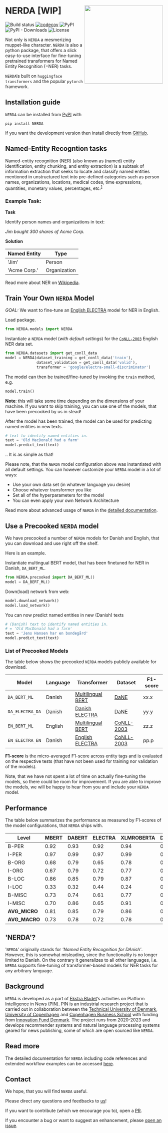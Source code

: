 # NERDA [**WIP**] <img src="https://raw.githubusercontent.com/ebanalyse/NERDA/main/logo.png" align="right" height=250/>

![Build status](https://github.com/ebanalyse/NERDA/workflows/build/badge.svg)
[![codecov](https://codecov.io/gh/ebanalyse/NERDA/branch/main/graph/badge.svg?token=OB6LGFQZYX)](https://codecov.io/gh/ebanalyse/NERDA)
![PyPI](https://img.shields.io/pypi/v/NERDA.svg)
![PyPI - Downloads](https://img.shields.io/pypi/dm/NERDA?color=green)
![License](https://img.shields.io/badge/license-MIT-blue.svg)

Not only is `NERDA` a mesmerizing muppet-like character. `NERDA` is also
a python package, that offers a slick easy-to-use interface for fine-tuning 
pretrained transformers for Named Entity Recognition
 (=NER) tasks. 

`NERDA`is built on `huggingface` `transformers` and the popular `pytorch`
 framework.

## Installation guide
`NERDA` can be installed from [PyPI](https://pypi.org/project/NERDA/) with 

```
pip install NERDA
```

If you want the development version then install directly from [GitHub](https://github.com/ebanalyse/NERDA).

## Named-Entity Recogntion tasks
Named-entity recognition (NER) (also known as (named) entity identification, 
entity chunking, and entity extraction) is a subtask of information extraction
that seeks to locate and classify named entities mentioned in unstructured 
text into pre-defined categories such as person names, organizations, locations, medical codes, time expressions, quantities, monetary values, percentages, etc.<sup>[1]</sup>

[1]: https://en.wikipedia.org/wiki/Named-entity_recognition

### Example Task:

**Task** 

Identify person names and organizations in text:

*Jim bought 300 shares of Acme Corp.*

**Solution**

| **Named Entity**   | **Type**              | 
|--------------------|-----------------------|
| 'Jim'              | Person                |
| 'Acme Corp.'       | Organization          |

Read more about NER on [Wikipedia](https://en.wikipedia.org/wiki/Named-entity_recognition).

## Train Your Own `NERDA` Model

*GOAL:* We want to fine-tune an [English ELECTRA](https://huggingface.co/google/electra-small-discriminator) model for NER in English.

Load package.

```python
from NERDA.models import NERDA
```

Instantiate a `NERDA` model (*with default settings*) for the 
[`CoNLL-2003`](https://www.clips.uantwerpen.be/conll2003/ner/) 
English NER data set.

```python
from NERDA.datasets import get_conll_data
model = NERDA(dataset_training = get_conll_data('train'),
              dataset_validation = get_conll_data('valid'),
              transformer = 'google/electra-small-discriminator')
```

The model can then be trained/fine-tuned by invoking the `train` method, e.g.

```python
model.train()
````

**Note**: this will take some time depending on the dimensions of your machine. 
If you want to skip training, you can use one of the models, that 
have been precooked by us in stead!

After the model has been trained, the model can be used for predicting 
named entities in new texts.

```python
# text to identify named entities in.
text = 'Old MacDonald had a farm'
model.predict_text(text)
```
.. It is as simple as that!

Please note, that the `NERDA` model configuration above was instantiated 
with all default settings. You can however customize your `NERDA` model
in a lot of ways:

- Use your own data set (in whatever language you desire)
- Choose whatever transformer you like
- Set all of the hyperparameters for the model
- You can even apply your own Network Architecture 

Read more about advanced usage of `NERDA` in the [detailed documentation](https://ebanalyse.github.io/NERDA/workflow).

## Use a Precooked `NERDA` model ##

We have precooked a number of `NERDA` models for Danish and English, that you can download 
and use right off the shelf. 

Here is an example.

Instantiate multingual BERT model, that has been finetuned for NER in Danish,
`DA_BERT_ML`.

```python
from NERDA.precooked import DA_BERT_ML()
model = DA_BERT_ML()
```

Down(load) network from web:

```python
model.download_network()
model.load_network()
```

You can now predict named entities in new (Danish) texts

```python
# (Danish) text to identify named entities in.
# = 'Old MacDonald had a farm'
text = 'Jens Hansen har en bondegård'
model.predict_text(text)
```

### List of Precooked Models

The table below shows the precooked `NERDA` models publicly available for download.

| **Model**       | **Language** | **Transformer**   | **Dataset** | **F1-score** |  
|-----------------|--------------|-------------------|---------|-----|
| `DA_BERT_ML`    | Danish       | [Multilingual BERT](https://huggingface.co/bert-base-multilingual-uncased) | [DaNE](https://github.com/alexandrainst/danlp/blob/master/docs/docs/datasets.md#dane) | xx.x  | 
`DA_ELECTRA_DA` | Danish       | [Danish ELECTRA](https://huggingface.co/Maltehb/-l-ctra-danish-electra-small-uncased) | [DaNE](https://github.com/alexandrainst/danlp/blob/master/docs/docs/datasets.md#dane) |yy.y             |
| `EN_BERT_ML`    | English      | [Multilingual BERT](https://huggingface.co/bert-base-multilingual-uncased)| [CoNLL-2003](https://www.clips.uantwerpen.be/conll2003/ner/) | zz.z              |
| `EN_ELECTRA_EN` | Danish       | [English ELECTRA](https://huggingface.co/google/electra-small-discriminator) | [CoNLL-2003](https://www.clips.uantwerpen.be/conll2003/ner/) | pp.p             |

**F1-score** is the micro-averaged F1-score across entity tags and is 
evaluated on the respective tests (that have not been used for training nor
validation of the models).

Note, that we have not spent a lot of time on actually fine-tuning the models,
so there could be room for improvement. If you are able to improve the models,
we will be happy to hear from you and include your `NERDA` model.

## Performance

The table below summarizes the performance as measured by F1-scores of the model
 configurations, that `NERDA` ships with. 

| **Level**     | **MBERT** | **DABERT** | **ELECTRA** | **XLMROBERTA** | **DISTILMBERT** |
|---------------|-----------|------------|-------------|----------------|-----------------|
| B-PER         | 0.92      | 0.93       | 0.92        | 0.94           | 0.89            |      
| I-PER         | 0.97      | 0.99       | 0.97        | 0.99           | 0.96            |   
| B-ORG         | 0.68      | 0.79       | 0.65        | 0.78           | 0.66            |     
| I-ORG         | 0.67      | 0.79       | 0.72        | 0.77           | 0.61            |   
| B-LOC         | 0.86      | 0.85       | 0.79        | 0.87           | 0.80            |     
| I-LOC         | 0.33      | 0.32       | 0.44        | 0.24           | 0.29            |     
| B-MISC        | 0.73      | 0.74       | 0.61        | 0.77           | 0.70            |     
| I-MISC        | 0.70      | 0.86       | 0.65        | 0.91           | 0.61            |   
| **AVG_MICRO** | 0.81      | 0.85       | 0.79        | 0.86           | 0.78            |      
| **AVG_MACRO** | 0.73      | 0.78       | 0.72        | 0.78           | 0.69            |

## 'NERDA'?
'`NERDA`' originally stands for *'Named Entity Recognition for DAnish'*. However, this
is somewhat misleading, since the functionality is no longer limited to Danish. 
On the contrary it generalizes to all other languages, i.e. `NERDA` supports 
fine-tuning of transformer-based models for NER tasks for any arbitrary 
language.

## Background
`NERDA` is developed as a part of [Ekstra Bladet](https://ekstrabladet.dk/)’s activities on Platform Intelligence in News (PIN). PIN is an industrial research project that is carried out in collaboration between the [Technical University of Denmark](https://www.dtu.dk/), [University of Copenhagen](https://www.ku.dk/) and [Copenhagen Business School](https://www.cbs.dk/) with funding from [Innovation Fund Denmark](https://innovationsfonden.dk/). The project runs from 2020-2023 and develops recommender systems and natural language processing systems geared for news publishing, some of which are open sourced like `NERDA`.

## Read more
The detailed documentation for `NERDA` including code references and
extended workflow examples can be accessed [here](https://ebanalyse.github.io/NERDA/).

## Contact
We hope, that you will find `NERDA` useful.

Please direct any questions and feedbacks to
[us](mailto:lars.kjeldgaard@eb.dk)!

If you want to contribute (which we encourage you to), open a
[PR](https://github.com/ebanalyse/NERDA/pulls).

If you encounter a bug or want to suggest an enhancement, please 
[open an issue](https://github.com/ebanalyse/NERDA/issues).


